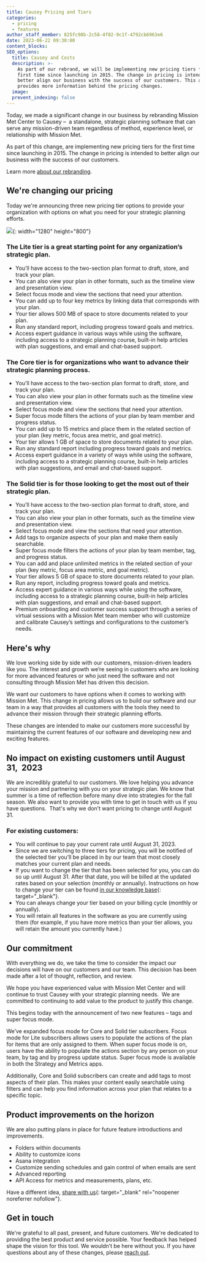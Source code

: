 ```yaml
---
title: Causey Pricing and Tiers
categories:
  - pricing
  - features
author_staff_member: 825fc98b-2c58-4f02-9c1f-4792cb6963e6
date: 2023-06-22 09:30:00
content_blocks:
SEO_options:
  title: Causey and Costs
  description: >-
    As part of our rebrand, we will be implementing new pricing tiers for the
    first time since launching in 2015. The change in pricing is intended to
    better align our business with the success of our customers. This article
    provides more information behind the pricing changes.
  image:
  prevent_indexing: false
---
```

Today, we made a significant change in our business by rebranding Mission Met Center to Causey –&nbsp; a standalone, strategic planning software that can serve any mission-driven team regardless of method, experience level, or relationship with Mission Met.

As part of this change, are implementing new pricing tiers for the first time since launching in 2015. The change in pricing is intended to better align our business with the success of our customers.

Learn more&nbsp;[about our rebranding](https://www.causey.app/why/features/2023/06/22/we-are-causey/).

## **We're changing our pricing**

Today we're announcing three new pricing tier options to provide your organization with options on what you need for your strategic planning efforts.

![](/uploads/causey-pricing-summary-1-1.png){: width="1280" height="800"}

### The Lite tier is a great starting point for any organization’s strategic plan. &nbsp;

* You’ll have access to the two-section plan format to draft, store, and track your plan.&nbsp;
* You can also view your plan in other formats, such as the timeline view and presentation view.
* Select focus mode and view the sections that need your attention.
* You can add up to four key metrics by linking data that corresponds with your plan.&nbsp;
* Your tier allows 500 MB of space to store documents related to your plan.
* Run any standard report, including progress toward goals and metrics.
* Access expert guidance in various ways while using the software, including access to a strategic planning course, built-in help articles with plan suggestions, and email and chat-based support.&nbsp;

### The Core tier is for organizations who want to advance their strategic planning process.

* You’ll have access to the two-section plan format to draft, store, and track your plan.&nbsp;
* You can also view your plan in other formats such as the timeline view and presentation view.
* Select focus mode and view the sections that need your attention.
* Super focus mode filters the actions of your plan by team member and progress status.
* You can add up to 15 metrics and place them in the related section of your plan (key metric, focus area metric, and goal metric).
* Your tier allows 1 GB of space to store documents related to your plan.
* Run any standard report including progress toward goals and metrics.
* Access expert guidance in a variety of ways while using the software, including access to a strategic planning course, built-in help articles with plan suggestions, and email and chat-based support.

### The Solid tier is for those looking to get the most out of their strategic plan.

* You’ll have access to the two-section plan format to draft, store, and track your plan.&nbsp;
* You can also view your plan in other formats, such as the timeline view and presentation view.
* Select focus mode and view the sections that need your attention.
* Add tags to organize aspects of your plan and make them easily searchable.
* Super focus mode filters the actions of your plan by team member, tag, and progress status.
* You can add and place unlimited metrics in the related section of your plan (key metric, focus area metric, and goal metric).
* Your tier allows 5 GB of space to store documents related to your plan.
* Run any report, including progress toward goals and metrics.
* Access expert guidance in various ways while using the software, including access to a strategic planning course, built-in help articles with plan suggestions, and email and chat-based support.&nbsp;
* Premium onboarding and customer success support through a series of virtual sessions with a Mission Met team member who will customize and calibrate Causey’s settings and configurations to the customer’s needs.

## **Here's why**

We love working side by side with our customers, mission-driven leaders like you. The interest and growth we’re seeing in customers who are looking for more advanced features or who just need the software and not consulting through Mission Met has driven this decision.&nbsp;

We want our customers to have options when it comes to working with Mission Met. This change in pricing allows us to build our software and our team in a way that provides all customers with the tools they need to advance their mission through their strategic planning efforts.&nbsp;

These changes are intended to make our customers more successful by maintaining the current features of our software and developing new and exciting features.

## **No impact on existing customers until August 31,&nbsp; 2023**

We are incredibly grateful to our customers. We love helping you advance your mission and partnering with you on your strategic plan. We know that summer is a time of reflection before many dive into strategies for the fall season. We also want to provide you with time to get in touch with us if you have questions.&nbsp; That's why we don’t want pricing to change until August 31.

### **For existing customers:**

* You will continue to pay your current rate until August 31, 2023.
* Since we are switching to three tiers for pricing, you will be notified of the selected tier you’ll be placed in by our team that most closely matches your current plan and needs.
* If you want to change the tier that has been selected for you, you can do so up until August 31. After that date, you will be billed at the updated rates based on your selection (monthly or annually). Instructions on how to change your tier can be found [in our knowledge base](https://help.missionmet.com/articles/172-change-pricing-tier?auth=true&amp;preview=649353d8c371d73187fa3b95){: target="_blank"}.
* You can always change your tier based on your billing cycle (monthly or annually).
* You will retain all features in the software as you are currently using them (for example, if you have more metrics than your tier allows, you will retain the amount you currently have.)

## **Our commitment**

With everything we do, we take the time to consider the impact our decisions will have on our customers and our team. This decision has been made after a lot of thought, reflection, and review.&nbsp;

We hope you have experienced value with Mission Met Center and will continue to trust Causey with your strategic planning needs.&nbsp; We are committed to continuing to add value to the product to justify this change.

This begins today with the announcement of two new features – tags and super focus mode.

We’ve expanded focus mode for Core and Solid tier subscribers. Focus mode for Lite subscribers allows users to populate the actions of the plan for items that are only assigned to them. When super focus mode is on, users have the ability to populate the actions section by any person on your team, by tag and by progress update status. Super focus mode is available in both the Strategy and Metrics apps.

Additionally, Core and Solid subscribers can create and add tags to most aspects of their plan. This makes your content easily searchable using filters and can help you find information across your plan that relates to a specific topic.

## **Product improvements on the horizon**

We are also putting plans in place for future feature introductions and improvements.

* Folders within documents&nbsp;
* Ability to customize icons
* Asana integration
* Customize sending schedules and gain control of when emails are sent
* Advanced reporting
* API Access for metrics and measurements, plans, etc.

Have a different idea, [share with us](https://form.asana.com/?k=MUQfWwjcRu6dJO6Xt-yEDg&amp;d=108115602347316){: target="_blank" rel="noopener noreferrer nofollow"}.

## **Get in touch**

We're grateful to all past, present, and future customers. We're dedicated to providing the best product and service possible. Your feedback has helped shape the vision for this tool. We wouldn’t be here without you. If you have questions about any of these changes, please [reach out](mailto:help@causey.app?subject=Pricing).&nbsp;&nbsp;